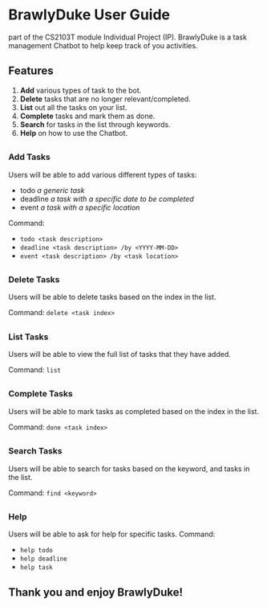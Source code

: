 # BrawlyDuke User Guide
part of the CS2103T module Individual Project (IP). 
BrawlyDuke is a task management Chatbot to help keep track of you activities.
## Features 
1. **Add** various types of task to the bot.
2. **Delete** tasks that are no longer relevant/completed.
2. **List** out all the tasks on your list.
3. **Complete** tasks and mark them as done.
4. **Search** for tasks in the list through keywords.
5. **Help** on how to use the Chatbot.
##



### Add Tasks
Users will be able to add various different types of tasks:
* todo _a generic task_
* deadline _a task with a specific date to be completed_
* event _a task with a specific location_

Command: 
* `todo <task description>`
* `deadline <task description> /by <YYYY-MM-DD>`
* `event <task description> /by <task location>`
##

### Delete Tasks
Users will be able to delete tasks based on the index in the list.

Command: `delete <task index>`
##

### List Tasks
Users will be able to view the full list of tasks that they have added.

Command: `list`
##

### Complete Tasks
Users will be able to mark tasks as completed based on the index in the list.

Command: `done <task index>`
##

### Search Tasks
Users will be able to search for tasks based on the keyword, and tasks in the list.

Command: `find <keyword>`
##

### Help
Users will be able to ask for help for specific tasks.
Command:
* `help todo`
* `help deadline`
* `help task`
##

## Thank you and enjoy BrawlyDuke!


